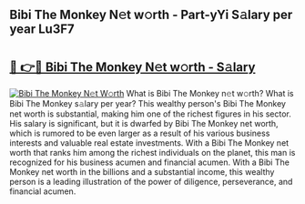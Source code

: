 ## Bibi The Monkey N𝚎t w𝚘rth - Part-yYi S𝚊lary per year Lu3F7

# <h2><a href="http://gc2grr.nevu.top/?p=Bibi+The+Monkey">🔗 👉🔴 Bibi The Monkey N𝚎t w𝚘rth - S𝚊lary</a></h2>

[![Bibi The Monkey N𝚎t W𝚘rth](https://i.imgur.com/Oavwk0R.jpeg)](http://gc2grr.nevu.top/?p=Bibi+The+Monkey)
What is Bibi The Monkey n𝚎t w𝚘rth? What is Bibi The Monkey s𝚊lary per year?
This wealthy person's Bibi The Monkey net worth is substantial, making him one of the richest figures in his sector. His salary is significant, but it is dwarfed by Bibi The Monkey net worth, which is rumored to be even larger as a result of his various business interests and valuable real estate investments. With a Bibi The Monkey net worth that ranks him among the richest individuals on the planet, this man is recognized for his business acumen and financial acumen. With a Bibi The Monkey net worth in the billions and a substantial income, this wealthy person is a leading illustration of the power of diligence, perseverance, and financial acumen.
